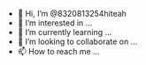 - 👋 Hi, I’m @8320813254hiteah
- 👀 I’m interested in ...
- 🌱 I’m currently learning ...
- 💞️ I’m looking to collaborate on ...
- 📫 How to reach me ...

<!---
8320813254hiteah/8320813254hiteah is a ✨ special ✨ repository because its `README.md` (this file) appears on your GitHub profile.
You can click the Preview link to take a look at your changes.
--->

